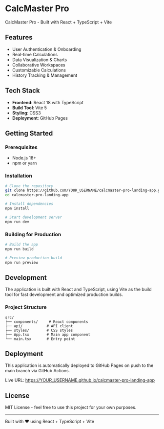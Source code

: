 # CalcMaster Pro

CalcMaster Pro - Built with React + TypeScript + Vite

## Features

- User Authentication & Onboarding
- Real-time Calculations
- Data Visualization & Charts
- Collaborative Workspaces
- Customizable Calculations
- History Tracking & Management

## Tech Stack

- **Frontend**: React 18 with TypeScript
- **Build Tool**: Vite 5
- **Styling**: CSS3
- **Deployment**: GitHub Pages

## Getting Started

### Prerequisites

- Node.js 18+ 
- npm or yarn

### Installation

```bash
# Clone the repository
git clone https://github.com/YOUR_USERNAME/calcmaster-pro-landing-app.git
cd calcmaster-pro-landing-app

# Install dependencies
npm install

# Start development server
npm run dev
```

### Building for Production

```bash
# Build the app
npm run build

# Preview production build
npm run preview
```

## Development

The application is built with React and TypeScript, using Vite as the build tool for fast development and optimized production builds.

### Project Structure

```
src/
├── components/     # React components
├── api/           # API client
├── styles/        # CSS styles
├── App.tsx        # Main app component
└── main.tsx       # Entry point
```

## Deployment

This application is automatically deployed to GitHub Pages on push to the main branch via GitHub Actions.

Live URL: https://YOUR_USERNAME.github.io/calcmaster-pro-landing-app

## License

MIT License - feel free to use this project for your own purposes.

---

Built with ❤️ using React + TypeScript + Vite